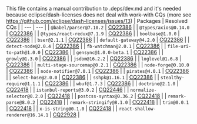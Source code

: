 This file contains a manual contribution to .deps/dev.md and it's needed because eclipse/dash-licenses does not deal with work-with CQs (more see https://github.com/eclipse/dash-licenses/issues/13)
| Packages | Resolved CQs |
| --- | --- |
| `@babel/parser@7.10.2` | [CQ22386](https://dev.eclipse.org/ipzilla/show_bug.cgi?id=22386) |
| `@types/axios@0.14.0` | [CQ22386](https://dev.eclipse.org/ipzilla/show_bug.cgi?id=22386) |
| `@types/react-redux@7.1.9` | [CQ22386](https://dev.eclipse.org/ipzilla/show_bug.cgi?id=22386) |
| `boolbase@1.0.0` | [CQ22386](https://dev.eclipse.org/ipzilla/show_bug.cgi?id=22386) |
| `bser@2.1.1` | [CQ22386](https://dev.eclipse.org/ipzilla/show_bug.cgi?id=22386) |
| `default-gateway@4.2.0` | [CQ22386](https://dev.eclipse.org/ipzilla/show_bug.cgi?id=22386) |
| `detect-node@2.0.4` | [CQ22386](https://dev.eclipse.org/ipzilla/show_bug.cgi?id=22386) |
| `fb-watchman@2.0.1` | [CQ22386](https://dev.eclipse.org/ipzilla/show_bug.cgi?id=22386) |
| `file-uri-to-path@1.0.0` | [CQ22386](https://dev.eclipse.org/ipzilla/show_bug.cgi?id=22386) |
| `gensync@1.0.0-beta.1` | [CQ22386](https://dev.eclipse.org/ipzilla/show_bug.cgi?id=22386) |
| `growly@1.3.0` | [CQ22386](https://dev.eclipse.org/ipzilla/show_bug.cgi?id=22386) |
| `jsdom@16.2.2` | [CQ22386](https://dev.eclipse.org/ipzilla/show_bug.cgi?id=22386) |
| `loglevel@1.6.8` | [CQ22386](https://dev.eclipse.org/ipzilla/show_bug.cgi?id=22386) |
| `multi-stage-sourcemap@0.2.1` | [CQ22386](https://dev.eclipse.org/ipzilla/show_bug.cgi?id=22386) |
| `node-forge@0.10.0` | [CQ22386](https://dev.eclipse.org/ipzilla/show_bug.cgi?id=22386) |
| `node-notifier@7.0.1` | [CQ22386](https://dev.eclipse.org/ipzilla/show_bug.cgi?id=22386) |
| `pirates@4.0.1` | [CQ22386](https://dev.eclipse.org/ipzilla/show_bug.cgi?id=22386) |
| `select-hose@2.0.0` | [CQ22386](https://dev.eclipse.org/ipzilla/show_bug.cgi?id=22386) |
| `sshpk@1.16.1` | [CQ22386](https://dev.eclipse.org/ipzilla/show_bug.cgi?id=22386) |
| `stealthy-require@1.1.1` | [CQ22386](https://dev.eclipse.org/ipzilla/show_bug.cgi?id=22386) |
| `wbuf@1.7.3` | [CQ22386](https://dev.eclipse.org/ipzilla/show_bug.cgi?id=22386) |
| `doctrine@2.1.0` | [CQ22418](https://dev.eclipse.org/ipzilla/show_bug.cgi?id=22418) |
| `istanbul-reports@3.0.2` | [CQ22446](https://dev.eclipse.org/ipzilla/show_bug.cgi?id=22446) |
| `normalize-selector@0.2.0` | [CQ22418](https://dev.eclipse.org/ipzilla/show_bug.cgi?id=22418) |
| `postcss-syntax@0.36.2` | [CQ22418](https://dev.eclipse.org/ipzilla/show_bug.cgi?id=22418) |
| `remark-parse@8.0.2` | [CQ22418](https://dev.eclipse.org/ipzilla/show_bug.cgi?id=22418) |
| `remark-stringify@8.1.0` | [CQ22418](https://dev.eclipse.org/ipzilla/show_bug.cgi?id=22418) |
| `trim@0.0.1` | [CQ22418](https://dev.eclipse.org/ipzilla/show_bug.cgi?id=22418) |
| `x-is-string@0.1.0` | [CQ22418](https://dev.eclipse.org/ipzilla/show_bug.cgi?id=22418) |
| `react-shallow-renderer@16.14.1` | [CQ22928](https://dev.eclipse.org/ipzilla/show_bug.cgi?id=22928) |
